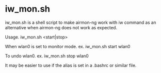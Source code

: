 # iw_mon.sh

iw_mon.sh is a shell script to make airmon-ng work with iw command as an alternative when airmon-ng does not work as expected.


Usage.
iw_mon.sh <start|stop> <interface>

When wlan0 is set to monitor mode.
ex. iw_mon.sh start wlan0

To undo wlan0.
ex. iw_mon.sh stop wlan0

It may be easier to use if the alias is set in a .bashrc or similar file.
